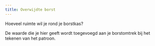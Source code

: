 ```yaml
---
title: Overwijdte borst
---
```


Hoeveel ruimte wil je rond je borstkas?

De waarde die je hier geeft wordt toegevoegd aan je borstomtrek bij het tekenen van het patroon.